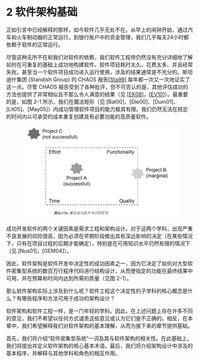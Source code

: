 # 2 软件架构基础

正如引言中已经解释的那样，如今软件几乎无处不在。从早上的闹钟开始，通过汽车和火车制动器的正常运行，到银行账户中的资金管理，我们几乎每天24小时都依赖于软件的正常运行。

尽管这种无所不在和我们对软件的依赖，我们软件工程师仍然没有充分详细地了解如何在可重复的基础上成功地构建软件。软件项目耗时太久、花费太多、并且经常失败。甚至当一个软件项目成功进入运行使用，涉及的结果通常是不充分的。斯坦迪什集团 (Standish Group) 的 CHAOS 报告\[[Sta99\]](./#ref58) 每年都一次又一次地证实了这一点。尽管 CHAOS 报告受到了各种批评，但不可否认的是，其他评估成功的方法也提供了非常相似且不那么令人满意的结果（见 \[[EK08\]](./#ref20)，\[[EV10\]](./#ref22)）。最重要的是，如图 2-1 所示，我们在魔法矩形（见 \[Bal00]、\[Die00]、\[Dum01]、\[Lit05]、\[May05]）内成功管理软件项目的能力极其有限。我们仍然无法在规定的时间内以可承受的成本重复创建具有必要功能的高质量软件。

<figure><img src=".gitbook/assets/image.png" alt=""><figcaption></figcaption></figure>

成功开发软件的两个关键因素是需求工程和架构设计。对于这两个学科，出现严重不良发展的风险很高，因为必须在早期阶段做出具有深远影响的决定（在某些情况下，只有在项目过程的后期才能确定），特别是在可用知识水平仍然有限的情况下（见 \[Nus01]，\[GEM04]）。

因此，软件架构是软件开发中决定性的成功因素之一，因为它决定了如何对大型软件密集型系统的数百万行程序代码进行结构设计，从而使指定的功能在最终结果中可用，并在预算和时间内达到所需的质量（见图 2-1）。

那么软件架构实际上涉及到什么呢？软件工程这个决定性的子学科的核心概念是什么？有哪些程序和方法可用于成功的架构设计？

软件架构和软件工程一样，是一门年轻的学科。因此，在上述问题上存在许多不同的意见，我们不希望以任何方式谴责这些意见或认为它们是不正确的。相反，在本章中，我们希望解释我们对软件架构的基本理解，从而为接下来的章节提供基础。

首先，我们将介绍“软件密集型系统”一词及其与软件架构的相关性。在此基础上，我们将提出并定义软件架构的核心基本术语。最后，我们将介绍架构设计中涉及的基本程序，并解释与其他学科和角色的相互作用。
